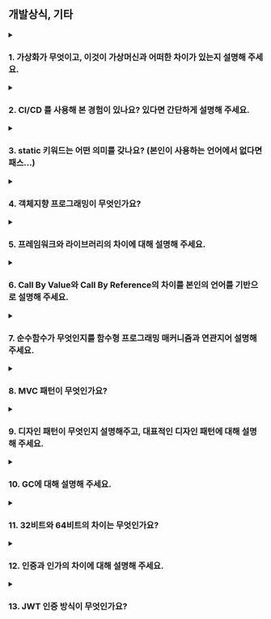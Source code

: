 ## 개발상식, 기타

<details>
  <summary><h3>1. 가상화가 무엇이고, 이것이 가상머신과 어떠한 차이가 있는지 설명해 주세요.</h3></summary>
<ul>
<li> 그렇다면 Docker는 둘 중 어디에 속하나요? 왜 사람들이 Docker를 많이 채택할까요?</li>
<li> 하나의 Host OS에서 돌아간다면 충분히 한 컨테이너가 다른 컨테이너에 간섭할 수 있는 위험이 있지 않을까요? 이를 어떻게 방어할 수 있을까요?</li>
<li> Docker 위에 Docker를 올릴 순 없을까요?</li>
</ul>
</details>

<details>
  <summary><h3>2. CI/CD 를 사용해 본 경험이 있나요? 있다면 간단하게 설명해 주세요.</h3></summary>
<ul>
</ul>
</details>

<details>
  <summary><h3>3. static 키워드는 어떤 의미를 갖나요? (본인이 사용하는 언어에서 없다면 패스...)</h3></summary>
<ul>
<li> 컴파일 할 때, static 키워드가 붙은 변수, 함수는 어떻게 처리되나요?</li>
</ul>
</details>

<details>
  <summary><h3>4. 객체지향 프로그래밍이 무엇인가요?</h3></summary>
<ul>
<li> SOLID 원칙에 대해 설명해 주세요.</li>
<li> 다형성이 무엇인지 설명하고, 동적 다형성과 정적 다형성이 무엇인지 설명해 주세요.</li>
<li> 오버로딩과 오버라이딩의 차이에 대해 설명해 주세요.</li>
<li> 클래스가 있는 언어는 반드시 객체지향 언어라고 할 수 있을까요? 그 반대는 성립하나요?</li>
</ul>
</details>

<details>
  <summary><h3>5. 프레임워크와 라이브러리의 차이에 대해 설명해 주세요.</h3></summary>
<ul>
</ul>
</details>

<details>
  <summary><h3>6. Call By Value와 Call By Reference의 차이를 본인의 언어를 기반으로 설명해 주세요.</h3></summary>
<ul>
<li> 사실 이 질문에는 약간의 낚시가 있습니다. 과연 모든 언어에 저 개념이 존재할까요?</li>
</ul>
</details>

<details>
  <summary><h3>7. 순수함수가 무엇인지를 함수형 프로그래밍 매커니즘과 연관지어 설명해 주세요.</h3></summary>
<ul>
<li> Side Effect가 무엇인가요? 이를 모두 없애는 프로그래밍이 이상적이라고 할 수 있을까요?</li>
<li> 왜 함수형 프로그래밍 매커니즘을 사용한다고 생각하시나요?</li>
<li> 순수함수는 Thread Safe 한가요? 왜 그럴까요?</li>
<li> 고차함수에 대해 설명해 주세요.</li>
</ul>
</details>

<details>
  <summary><h3>8. MVC 패턴이 무엇인가요?</h3></summary>
<ul>
<li> 다른 아키텍쳐 패턴은 없나요? MVC랑 비교해서 어떤 차이가 있나요?</li>
</ul>
</details>

<details>
  <summary><h3>9. 디자인 패턴이 무엇인지 설명해주고, 대표적인 디자인 패턴에 대해 설명해 주세요.</h3></summary>
<ul>
<li> Singleton의 장단점에 대해 설명해 주세요.</li>
<li> Singleton이 하나의 객체를 생성한다는 것을 어떻게 보장할 수 있을까요?</li>
</ul>
</details>

<details>
  <summary><h3>10. GC에 대해 설명해 주세요.</h3></summary>
<ul>
<li> 본인이 사용하는 언어에서는 GC를 어떻게 구현했나요?</li>
<li> GC의 장단점에 대해 설명해 주세요.</li>
<li> GC는 어떤 영역에 있는 데이터를 관리하나요?</li>
<li> Reference Counting 방식에 대해 설명하고, 이 알고리즘에서 발생할 수 있는 순환 참조 및 Retain Cycle에 대해 설명해 주세요.</li>
</ul>
</details>

<details>
  <summary><h3>11. 32비트와 64비트의 차이는 무엇인가요?</h3></summary>
<ul>
<li> 32비트에서 가용한 메모리의 크기는 최대 4GB라고 하는데, 왜 그런걸까요?</li>
</ul>
</details>

<details>
  <summary><h3>12. 인증과 인가의 차이에 대해 설명해 주세요.</h3></summary>
<ul>
<li> OAuth가 무엇인지 설명하고, 이것은 인증인지 인가인지에 대해 설명해 주세요.</li>
</ul>
</details>

<details>
  <summary><h3>13. JWT 인증 방식이 무엇인가요?</h3></summary>
<ul>
<li> Signature는 어떻게 만들어지나요?</li>
<li> 만약 Access Token이 탈취되면, 어떻게 대응할 수 있을까요?</li>
<li> 반대로 Refresh Token이 탈취되면, 어떻게 대응해야 할까요?</li>
</ul>
</details>
